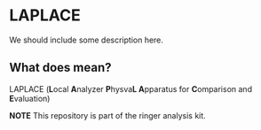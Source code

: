 # LAPLACE

We should include some description here.

## What does mean?

LAPLACE (**L**ocal **A**nalyzer **P**hysva**L A**pparatus for **C**omparison and **E**valuation)

**NOTE** This repository is part of the ringer analysis kit.
